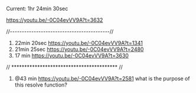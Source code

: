 Current:
1hr 24min 30sec

https://youtu.be/-0C04evVV9A?t=3632


//------------------------------------------//
1) 22min 20sec
   https://youtu.be/-0C04evVV9A?t=1341
2) 21min 25sec
   https://youtu.be/-0C04evVV9A?t=2480
3) 17 min
   https://youtu.be/-0C04evVV9A?t=3630









// ***************************************** //
1) @43 min https://youtu.be/-0C04evVV9A?t=2581 
    what is the purpose of this resolve function?
